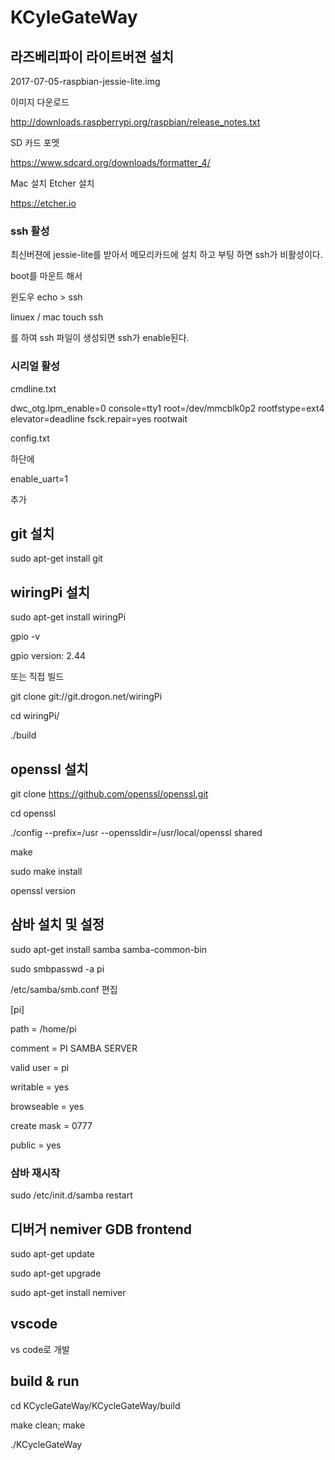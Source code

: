 # KCyleGateWay

## 라즈베리파이 라이트버젼 설치
2017-07-05-raspbian-jessie-lite.img

이미지 다운로드

<http://downloads.raspberrypi.org/raspbian/release_notes.txt>

SD 카드 포멧

<https://www.sdcard.org/downloads/formatter_4/>

 Mac 설치 Etcher 설치
 
<https://etcher.io>

### ssh 활성
최신버젼에 jessie-lite를 받아서 메모리카드에 설치 하고 부팅 하면 ssh가 비활성이다.

boot를 마운트 해서

윈도우 echo > ssh

linuex / mac touch ssh

를 하여 ssh 파일이 생성되면 ssh가 enable된다.


### 시리얼 활성
cmdline.txt

dwc_otg.lpm_enable=0 console=tty1 root=/dev/mmcblk0p2 rootfstype=ext4 elevator=deadline fsck.repair=yes rootwait

config.txt

하단에 

enable_uart=1

추가

## git 설치
sudo apt-get install git

## wiringPi 설치
sudo apt-get install wiringPi

gpio -v

gpio version: 2.44

또는 직접 빌드

git clone git://git.drogon.net/wiringPi

cd wiringPi/

./build


## openssl 설치
git clone https://github.com/openssl/openssl.git

cd openssl

./config --prefix=/usr --openssldir=/usr/local/openssl shared

make

sudo make install

openssl version


## 삼바 설치 및 설정
sudo apt-get install samba samba-common-bin

sudo smbpasswd -a pi


/etc/samba/smb.conf 편집

[pi]

path = /home/pi

comment = PI SAMBA SERVER

valid user = pi

writable = yes

browseable = yes

create mask = 0777

public = yes


### 삼바 재시작
sudo /etc/init.d/samba restart



## 디버거 nemiver GDB frontend
sudo apt-get update

sudo apt-get upgrade

sudo apt-get install nemiver    


## vscode
vs code로 개발

## build & run
cd KCycleGateWay/KCycleGateWay/build

make clean; make

./KCycleGateWay

